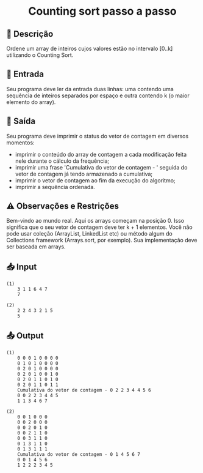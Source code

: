 <h1 align="center">
  <p> Counting sort passo a passo </p>
</h1>

## 📝 Descrição

Ordene um array de inteiros cujos valores estão no intervalo [0..k] utilizando o Counting Sort.

## 📌 Entrada

Seu programa deve ler da entrada duas linhas: uma contendo uma sequência de inteiros separados por espaço e outra contendo k (o maior elemento do array).

## 📌 Saída

Seu programa deve imprimir o status do vetor de contagem em diversos momentos: 
- imprimir o conteúdo do array de contagem a cada modificação feita nele durante o cálculo da frequência; 
- imprimir uma frase 'Cumulativa do vetor de contagem - ' seguida do vetor de contagem já tendo armazenado a cumulativa; 
- imprimir o vetor de contagem ao fim da execução do algoritmo; 
- imprimir a sequência ordenada.

## ⚠️ Observações e Restrições

Bem-vindo ao mundo real. Aqui os arrays começam na posição 0. Isso significa que o seu vetor de contagem deve ter k + 1 elementos. Você não pode usar coleção (ArrayList, LinkedList etc) ou método algum do Collections framework (Arrays.sort, por exemplo). Sua implementação deve ser baseada em arrays.

## 📥 Input

```
(1)
    3 1 1 6 4 7
    7

(2)
    2 2 4 3 2 1 5
    5
```

## 📤 Output

```
(1)
    0 0 0 1 0 0 0 0
    0 1 0 1 0 0 0 0
    0 2 0 1 0 0 0 0
    0 2 0 1 0 0 1 0
    0 2 0 1 1 0 1 0
    0 2 0 1 1 0 1 1
    Cumulativa do vetor de contagem - 0 2 2 3 4 4 5 6
    0 0 2 2 3 4 4 5
    1 1 3 4 6 7

(2)
    0 0 1 0 0 0
    0 0 2 0 0 0
    0 0 2 0 1 0
    0 0 2 1 1 0
    0 0 3 1 1 0
    0 1 3 1 1 0
    0 1 3 1 1 1
    Cumulativa do vetor de contagem - 0 1 4 5 6 7
    0 0 1 4 5 6
    1 2 2 2 3 4 5
    
```
